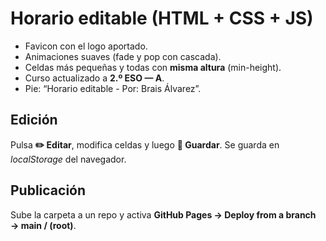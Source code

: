 # Horario editable (HTML + CSS + JS)

- Favicon con el logo aportado.
- Animaciones suaves (fade y pop con cascada).
- Celdas más pequeñas y todas con **misma altura** (min-height).
- Curso actualizado a **2.º ESO — A**.
- Pie: “Horario editable - Por: Brais Álvarez”.

## Edición
Pulsa **✏️ Editar**, modifica celdas y luego **💾 Guardar**. Se guarda en *localStorage* del navegador.

## Publicación
Sube la carpeta a un repo y activa **GitHub Pages → Deploy from a branch → main / (root)**.
